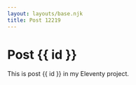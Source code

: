 ```yaml
---
layout: layouts/base.njk
title: Post 12219
---
```


# Post {{ id }}

This is post {{ id }} in my Eleventy project.
